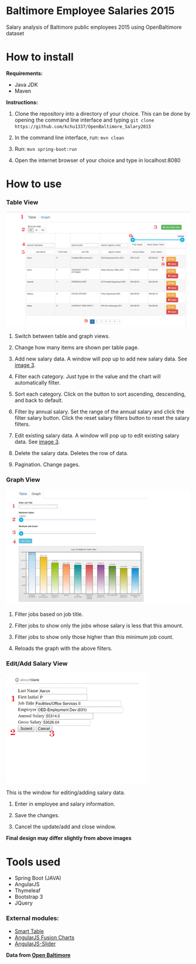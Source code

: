 # Baltimore Employee Salaries 2015
Salary analysis of Baltimore public employees 2015 using OpenBaltimore dataset

# How to install
__Requirements:__

* Java JDK
* Maven

__Instructions:__

1. Clone the repository into a directory of your choice. This can be done by opening the command line interface and typing `git clone https://github.com/kchu1337/OpenBaltimore_Salary2015`

2. In the command line interface, run: `mvn clean`

3. Run: `mvn spring-boot:run`

4. Open the internet browser of your choice and type in localhost:8080

# How to use


### Table View
![help](src/main/resources/static/images/help1.gif)

1. Switch between table and graph views.

2. Change how many items are shown per table page.

3. Add new salary data. A window will pop up to add new salary data. See [image 3](#help3).

4. Filter each category. Just type in the value and the chart will automatically filter.

5. Sort each category. Click on the button to sort ascending, descending, and back to default.

6. Filter by annual salary. Set the range of the annual salary and click the filter salary button. Click the reset salary filters button
to reset the salary filters. 

7. Edit existing salary data.  A window will pop up to edit existing salary data. See [image 3](#help3).

8. Delete the salary data. Deletes the row of data. 

9. Pagination. Change pages. 

### Graph View
![help](src/main/resources/static/images/help2.gif)

1. Filter jobs based on job title.

2. Filter jobs to show only the jobs whose salary is less that this amount.

3. Filter jobs to show only those higher than this minimum job count.

4. Reloads the graph with the above filters.

### Edit/Add Salary View <a name = "help3"/>
<img src="src/main/resources/static/images/help3.gif"  height="300">

This is the window for editing/adding salary data.
1. Enter in employee and salary information.

2. Save the changes.

3. Cancel the update/add and close window.


__Final design may differ slightly from above images__

# Tools used
* Spring Boot (JAVA)
* AngularJS
* Thymeleaf
* Bootstrap 3
* JQuery

### External modules:
* [Smart Table](https://github.com/lorenzofox3/Smart-Table)
* [AngularJS Fusion Charts](http://www.fusioncharts.com/angularjs-charts)
* [AngularJS-Slider](https://github.com/angular-slider/angularjs-slider)

__Data from [Open Baltimore](https://data.baltimorecity.gov/City-Government/Baltimore-City-Employee-Salaries-FY2015/nsfe-bg53)__
